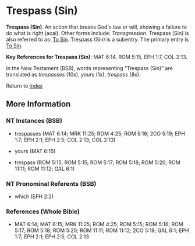 # Trespass (Sin)
**Trespass (Sin)**. 
An action that breaks God's law or will, showing a failure to do what is right (acai). 
Other forms include: 
*Transgression*. 
Trespass (Sin) is also referred to as: 
[To Sin](Sin.md). 
Trespass (Sin) is a subentry. The primary entry is 
[To Sin](Sin.md). 


**Key References for Trespass (Sin)**: 
MAT 6:14, ROM 5:15, EPH 1:7, COL 2:13. 




In the New Testament (BSB), words representing “Trespass (Sin)” are translated as 
*trespasses* (10x), *yours* (1x), *trespass* (8x). 


Return to [Index](00-Index.md)

## More Information

### NT Instances (BSB)

* trespasses (MAT 6:14; MRK 11:25; ROM 4:25; ROM 5:16; 2CO 5:19; EPH 1:7; EPH 2:1; EPH 2:5; COL 2:13; COL 2:13)

* yours (MAT 6:15)

* trespass (ROM 5:15; ROM 5:15; ROM 5:17; ROM 5:18; ROM 5:20; ROM 11:11; ROM 11:12; GAL 6:1)



### NT Pronominal Referents (BSB)

* which (EPH 2:2)



### References (Whole Bible)

* MAT 6:14; MAT 6:15; MRK 11:25; ROM 4:25; ROM 5:15; ROM 5:16; ROM 5:17; ROM 5:18; ROM 5:20; ROM 11:11; ROM 11:12; 2CO 5:19; GAL 6:1; EPH 1:7; EPH 2:1; EPH 2:5; COL 2:13



